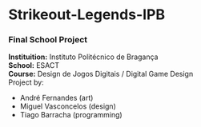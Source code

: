 # Strikeout-Legends-IPB
### Final School Project
**Instituition:** Instituto Politécnico de Bragança\
**School:** ESACT\
**Course:** Design de Jogos Digitais / Digital Game Design
\
Project by:
* André Fernandes (art)
* Miguel Vasconcelos (design)
* Tiago Barracha (programming)
